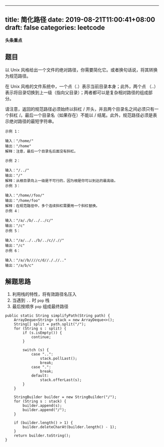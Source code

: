 
---
title: 简化路径
date: 2019-08-21T11:00:41+08:00
draft: false
categories: leetcode
---


**头条重点**

## 题目

以 Unix 风格给出一个文件的绝对路径，你需要简化它。或者换句话说，将其转换为规范路径。

在 Unix 风格的文件系统中，一个点（.）表示当前目录本身；此外，两个点 （..） 表示将目录切换到上一级（指向父目录）；两者都可以是复杂相对路径的组成部分。

请注意，返回的规范路径必须始终以斜杠 / 开头，并且两个目录名之间必须只有一个斜杠 /。最后一个目录名（如果存在）不能以 / 结尾。此外，规范路径必须是表示绝对路径的最短字符串。

```
示例 1：

输入："/home/"
输出："/home"
解释：注意，最后一个目录名后面没有斜杠。

示例 2：

输入："/../"
输出："/"
解释：从根目录向上一级是不可行的，因为根是你可以到达的最高级。
示例 3：

输入："/home//foo/"
输出："/home/foo"
解释：在规范路径中，多个连续斜杠需要用一个斜杠替换。
示例 4：

输入："/a/./b/../../c/"
输出："/c"
示例 5：

输入："/a/../../b/../c//.//"
输出："/c"
示例 6：

输入："/a//b////c/d//././/.."
输出："/a/b/c"
```

## 解题思路

  1. 利用栈的特性，将有效路径名压入
  2. 当遇到 `..` 时 `pop` 栈
  3. 最后按顺序 `pop` 组成最终路径

```
public static String simplifyPath(String path) {
    ArrayDeque<String> stack = new ArrayDeque<>();
    String[] split = path.split("/");
    for (String s : split) {
        if (s.isEmpty()) {
            continue;
        }

        switch (s) {
            case "..":
                stack.pollLast();
                break;
            case ".":
                break;
            default:
                stack.offerLast(s);
        }
    }

    StringBuilder builder = new StringBuilder("/");
    for (String s : stack) {
        builder.append(s);
        builder.append("/");
    }

    if (builder.length() > 1) {
        builder.deleteCharAt(builder.length() - 1);
    }
    return builder.toString();
}
```
